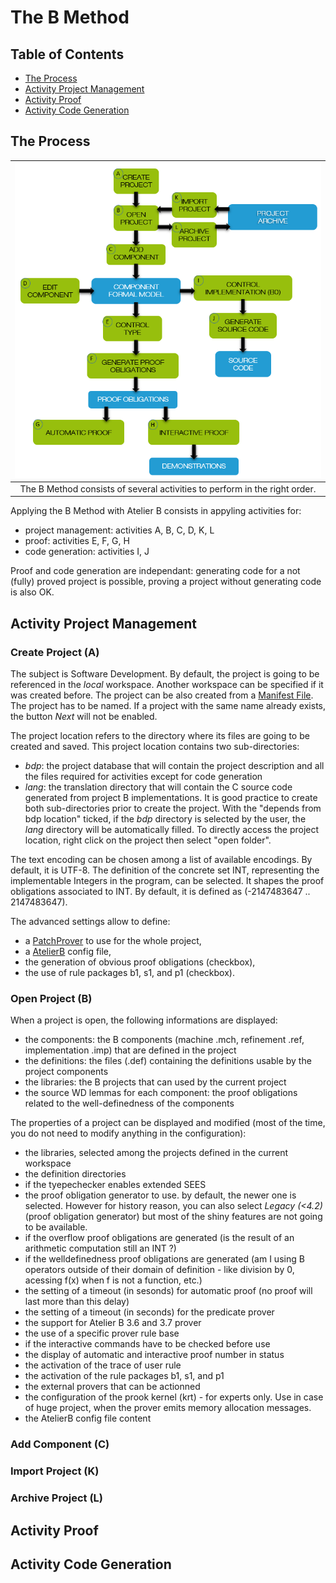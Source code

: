 # The B Method

## Table of Contents

- [The Process](#the-process)
- [Activity Project Management](#activity-project-management)
- [Activity Proof](#activity-proof)
- [Activity Code Generation](#activity-code-generation)

## The Process

| <img src="images/b-method.png" width="600" > |
|:-:|
| The B Method consists of several activities to perform in the right order. |

Applying the B Method with Atelier B consists in appyling activities for:
- project management: activities A, B, C, D, K, L
- proof: activities E, F, G, H
- code generation: activities I, J

Proof and code generation are independant: generating code for a not (fully) proved project is possible, proving a project without generating code is also OK.

## Activity Project Management

### Create Project (A)
The subject is Software Development. 
By default, the project is going to be referenced in the *local* workspace. Another workspace can be specified if it was created before. 
The project can be also created from a [Manifest File](12-files-architecture.md#manifest-file). 
The project has to be named. If a project with the same name already exists, the button *Next* will not be enabled.

The project location refers to the directory where its files are going to be created and saved.
This project location contains two sub-directories:
- *bdp*: the project database that will contain the project description and all the files required for activities except for code generation
- *lang*: the translation directory that will contain the C source code generated from project B implementations.
It is good practice to create both sub-directories prior to create the project. With the "depends from bdp location" ticked, if the *bdp* directory is selected by the user, the *lang* directory will be automatically filled.
To directly access the project location, right click on the project then select "open folder".

The text encoding can be chosen among a list of available encodings. By default, it is UTF-8.
The definition of the concrete set INT, representing the implementable Integers in the program, can be selected. It shapes the proof obligations associated to INT. By default, it is defined as (-2147483647 .. 2147483647).

The advanced settings allow to define:
- a [PatchProver](12-files-architecture.md#patchprover) to use for the whole project, 
- a [AtelierB](12-files-architecture.md#atelierb) config file,
- the generation of obvious proof obligations (checkbox),
- the use of rule packages b1, s1, and p1 (checkbox).

### Open Project (B)

When a project is open, the following informations are displayed:
- the components: the B components (machine .mch, refinement .ref, implementation .imp) that are defined in the project
- the definitions: the files (.def) containing the definitions usable by the project components 
- the libraries: the B projects that can used by the current project
- the source WD lemmas for each component: the proof obligations related to the well-definedness of the components

The properties of a project can be displayed and modified (most of the time, you do not need to modify anything in the configuration):
- the libraries, selected among the projects defined in the current workspace
- the definition directories
- if the tyepechecker enables extended SEES
- the proof obligation generator to use. by default, the newer one is selected. However for history reason, you can also select *Legacy (<4.2)* (proof obligation generator) but most of the shiny features are not going to be available.
- if the overflow proof obligations are generated (is the result of an arithmetic computation still an INT ?)
- if the welldefinedness proof obligations are generated (am I using B operators outside of their domain of definition - like division by 0, acessing f(x) when f is not a function, etc.)
- the setting of a timeout (in sesonds) for automatic proof (no proof will last more than this delay)
- the setting of a timeout (in seconds) for the predicate prover
- the support for Atelier B 3.6 and 3.7 prover
- the use of a specific prover rule base
- if the interactive commands have to be checked before use
- the display of automatic and interactive proof number in status
- the activation of the trace of user rule
- the activation of the rule packages b1, s1, and p1
- the external provers that can be actionned
- the configuration of the prook kernel (krt) - for experts only. Use in case of huge project, when the prover emits memory allocation messages.
- the AtelierB config file content

### Add Component (C)

### Import Project (K)

### Archive Project (L)

## Activity Proof

## Activity Code Generation